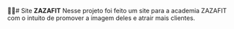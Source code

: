 🏋️‍♂️# Site **ZAZAFIT**
Nesse projeto foi feito um site para a academia ZAZAFIT com o intuito de promover a imagem deles e atrair mais clientes.
